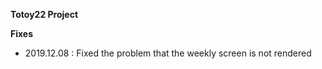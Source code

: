**Totoy22 Project**


**Fixes**
- 2019.12.08 : Fixed the problem that the weekly screen is not rendered
